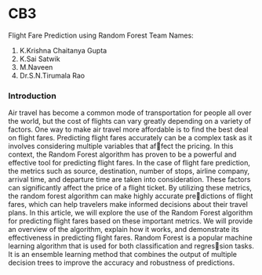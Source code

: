 # CB3
Flight Fare Prediction using Random Forest
Team Names:
1. K.Krishna Chaitanya Gupta
2. K.Sai Satwik
3. M.Naveen
4. Dr.S.N.Tirumala Rao
### Introduction 
Air travel has become a common mode of transportation for people all over 
the world, but the cost of flights can vary greatly depending on a variety of factors. One way 
to make air travel more affordable is to find the best deal on flight fares. Predicting flight 
fares accurately can be a complex task as it involves considering multiple variables that affect the pricing. In this context, the Random Forest algorithm has proven to be a powerful 
and effective tool for predicting flight fares. In the case of flight fare prediction, the metrics 
such as source, destination, number of stops, airline company, arrival time, and departure 
time are taken into consideration. These factors can significantly affect the price of a flight 
ticket. By utilizing these metrics, the random forest algorithm can make highly accurate predictions of flight fares, which can help travelers make informed decisions about their travel 
plans. In this article, we will explore the use of the Random Forest algorithm for predicting 
flight fares based on these important metrics. We will provide an overview of the algorithm, 
explain how it works, and demonstrate its effectiveness in predicting flight fares. Random 
Forest is a popular machine learning algorithm that is used for both classification and regression tasks. It is an ensemble learning method that combines the output of multiple decision 
trees to improve the accuracy and robustness of predictions.
